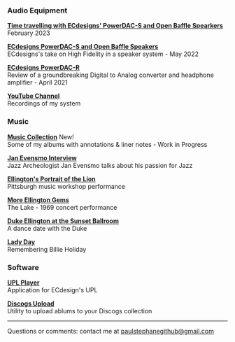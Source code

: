 
### Audio Equipment

**[Time travelling with ECdesigns' PowerDAC-S and Open Baffle Spearkers](powerDAC-S2.md)**    
February 2023

**[ECdesigns PowerDAC-S and Open Baffle Speakers](powerDAC-S)**    
ECdesigns's take on High Fidelity in a speaker system - May 2022

**[ECdesigns PowerDAC-R](PDR-Preview)**    
Review of a groundbreaking Digital to Analog converter and headphone amplifier - April 2021

**[YouTube Channel](https://www.youtube.com/channel/UCPVDgLqppDuwi3k9EGuw42g/videos)**     
Recordings of my system

### Music

**[Music Collection](https://paulstephane.github.io/collection)** New!     
Some of my albums with annotations & liner notes - Work in Progress

**[Jan Evensmo Interview](JanEvensmo)**    
Jazz Archeologist Jan Evensmo talks about his passion for Jazz


**[Ellington's Portrait of the Lion](Portrait)**    
Pittsburgh music workshop performance


**[More Ellington Gems](TheLake)**    
The Lake - 1969 concert performance


**[Duke Ellington at the Sunset Ballroom](Sunset)**    
A dance date with the Duke

**[Lady Day](LadyDay)**    
Remembering Billie Holiday

### Software

**[UPL Player](https://github.com/paulstephane/UPLPlayer)**    
Application for ECdesign's UPL



**[Discogs Upload](discogs_upload)**    
Utility to upload ablums to your Discogs collection


---

Questions or comments: contact me at paulstephanegithub@gmail.com
